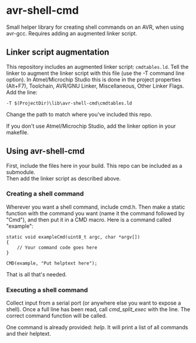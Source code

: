 # avr-shell-cmd
Small helper library for creating shell commands on an AVR, when using avr-gcc.
Requires adding an augmented linker script.

## Linker script augmentation
This repository includes an augmented linker script: `cmdtables.ld`. Tell the linker to augment the linker script with this file (use the -T command line option). In Atmel/Microchip Studio this is done in the project properties (Alt+F7), Toolchain, AVR/GNU Linker, Miscellaneous, Other Linker Flags. Add the line:
```
-T $(ProjectDir)\lib\avr-shell-cmd\cmdtables.ld
```
Change the path to match where you've included this repo.

If you don't use Atmel/Microchip Studio, add the linker option in your makefile.

## Using avr-shell-cmd
First, include the files here in your build. This repo can be included as a submodule.  
Then add the linker script as described above.

### Creating a shell command
Wherever you want a shell command, include cmd.h. Then make a static function with the command you want (name it the command followed by "Cmd"), and then put it in a CMD macro. Here is a command called "example":
```
static void exampleCmd(uint8_t argc, char *argv[])
{
    // Your command code goes here
}

CMD(example, "Put helptext here");
```
That is all that's needed.

### Executing a shell command
Collect input from a serial port (or anywhere else you want to expose a shell). Once a full line has been read, call *cmd_split_exec* with the line.
The correct command function will be called.

One command is already provided: *help*. It will print a list of all commands and their helptext.
